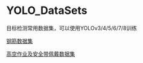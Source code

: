 # YOLO_DataSets
目标检测常用数据集，可以使用YOLOv3/4/5/6/7/8训练

[钢筋数据集](https://hallo.codestore.pro/buy/5)

[高空作业及安全带佩戴数据集](https://hallo.codestore.pro/buy/6)
